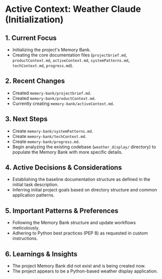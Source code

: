 # Active Context: Weather Claude (Initialization)

## 1. Current Focus

- Initializing the project's Memory Bank.
- Creating the core documentation files (`projectbrief.md`, `productContext.md`, `activeContext.md`, `systemPatterns.md`, `techContext.md`, `progress.md`).

## 2. Recent Changes

- Created `memory-bank/projectbrief.md`.
- Created `memory-bank/productContext.md`.
- Currently creating `memory-bank/activeContext.md`.

## 3. Next Steps

- Create `memory-bank/systemPatterns.md`.
- Create `memory-bank/techContext.md`.
- Create `memory-bank/progress.md`.
- Begin analyzing the existing codebase (`weather_display/` directory) to populate the Memory Bank with more specific details.

## 4. Active Decisions & Considerations

- Establishing the baseline documentation structure as defined in the initial task description.
- Inferring initial project goals based on directory structure and common application patterns.

## 5. Important Patterns & Preferences

- Following the Memory Bank structure and update workflows meticulously.
- Adhering to Python best practices (PEP 8) as requested in custom instructions.

## 6. Learnings & Insights

- The project Memory Bank did not exist and is being created now.
- The project appears to be a Python-based weather display application.
